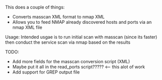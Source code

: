 This does a couple of things:

- Converts masscan XML format to nmap XML
- Allows you to feed NMAP already discovered hosts and ports via an nmap XML file

Usage:
Intended usgae is to run initial scan with masscan (since its faster) then conduct the service scan via nmap based on the results

TODO:
- Add more fields for the masscan conversion script (XML)
- Maybe put it all in the read_ports script????? <-- this alot of work
- Add support for GREP output file

